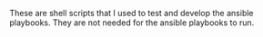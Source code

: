 These are shell scripts that I used to test and develop the ansible playbooks. They are not needed for the ansible playbooks to run.